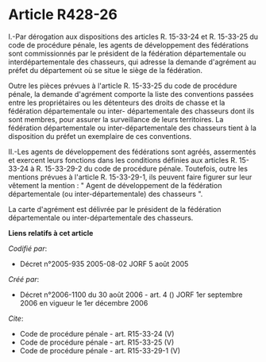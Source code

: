 # Article R428-26

I.-Par dérogation aux dispositions des articles R. 15-33-24 et R. 15-33-25 du code de procédure pénale, les agents de
développement des fédérations sont commissionnés par le président de la fédération départementale ou interdépartementale des
chasseurs, qui adresse la demande d'agrément au préfet du département où se situe le siège de la fédération. 

Outre les pièces prévues à l'article R. 15-33-25 du code de procédure pénale, la demande d'agrément comporte la liste des
conventions passées entre les propriétaires ou les détenteurs des droits de chasse et la fédération départementale ou inter-
départementale des chasseurs dont ils sont membres, pour assurer la surveillance de leurs territoires. La fédération
départementale ou inter-départementale des chasseurs tient à la disposition du préfet un exemplaire de ces conventions. 

II.-Les agents de développement des fédérations sont agréés, assermentés et exercent leurs fonctions dans les conditions
définies aux articles R. 15-33-24 à R. 15-33-29-2 du code de procédure pénale. Toutefois, outre les mentions prévues à
l'article R. 15-33-29-1, ils peuvent faire figurer sur leur vêtement la mention : " Agent de développement de la fédération
départementale (ou inter-départementale) des chasseurs ". 

La carte d'agrément est délivrée par le président de la fédération départementale ou inter-départementale des chasseurs.

**Liens relatifs à cet article**

_Codifié par_:

  - Décret n°2005-935 2005-08-02 JORF 5 août 2005

_Créé par_:

  - Décret n°2006-1100 du 30 août 2006 - art. 4 () JORF 1er septembre 2006 en vigueur le 1er décembre 2006

_Cite_:

  - Code de procédure pénale - art. R15-33-24 (V)
  - Code de procédure pénale - art. R15-33-25 (V)
  - Code de procédure pénale - art. R15-33-29-1 (V)
